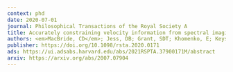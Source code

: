 ```yaml
---
context: phd
date: 2020-07-01
journal: Philosophical Transactions of the Royal Society A
title: Accurately constraining velocity information from spectral imaging observations using machine learning techniques
authors: <em>MacBride, CD</em>; Jess, DB; Grant, SDT; Khomenko, E; Keys, PH; Stangalini, M
publisher: https://doi.org/10.1098/rsta.2020.0171
ads: https://ui.adsabs.harvard.edu/abs/2021RSPTA.37900171M/abstract
arxiv: https://arxiv.org/abs/2007.07904
---
```

